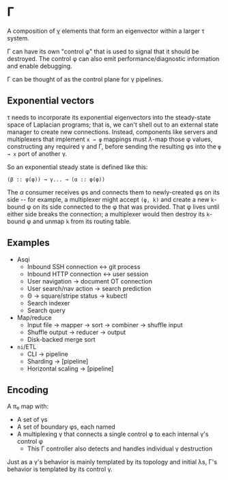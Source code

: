 # Γ
A composition of [γ](gamma.md) elements that form an eigenvector within a larger τ system.

Γ can have its own "control φ" that is used to signal that it should be destroyed. The control φ can also emit performance/diagnostic information and enable debugging.

Γ can be thought of as the control plane for γ pipelines.


## Exponential vectors
τ needs to incorporate its exponential eigenvectors into the steady-state space of Laplacian programs; that is, we can't shell out to an external state manager to create new connections. Instead, components like servers and multiplexers that implement `x → φ` mappings must _λ_-map those φ values, constructing any required γ and Γ, before sending the resulting φs into the `φ → x` port of another γ.

So an exponential steady state is defined like this:

```
(β :: φ(φ)) → γ... → (α :: φ(φ))
```

The _α_ consumer receives φs and connects them to newly-created φs on its side -- for example, a multiplexer might accept `(φ, k)` and create a new `k`-bound φ on its side connected to the φ that was provided. That φ lives until either side breaks the connection; a multiplexer would then destroy its `k`-bound φ and unmap `k` from its routing table.


## Examples
+ Asqi
  + Inbound SSH connection ↔ git process
  + Inbound HTTP connection ↔ user session
  + User navigation → document OT connection
  + User search/nav action → search prediction
  + Θ → square/stripe status → kubectl
  + Search indexer
  + Search query
+ Map/reduce
  + Input file → mapper → sort → combiner → shuffle input
  + Shuffle output → reducer → output
  + Disk-backed merge sort
+ `ni`/ETL
  + CLI → pipeline
  + Sharding → [pipeline]
  + Horizontal scaling → [pipeline]


## Encoding
A π₀ map with:

+ A set of γs
+ A set of boundary φs, each named
+ A multiplexing γ that connects a single control φ to each internal γ's control φ
  + This Γ controller also detects and handles individual γ destruction

Just as a γ's behavior is mainly templated by its topology and initial λs, Γ's behavior is templated by its control γ.
